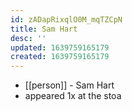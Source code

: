 ```yaml
---
id: zADapRixqlO0M_mqTZCpN
title: Sam Hart
desc: ''
updated: 1639759165179
created: 1639759165179
---
```



- [[person]] - Sam Hart
- appeared 1x at the stoa
